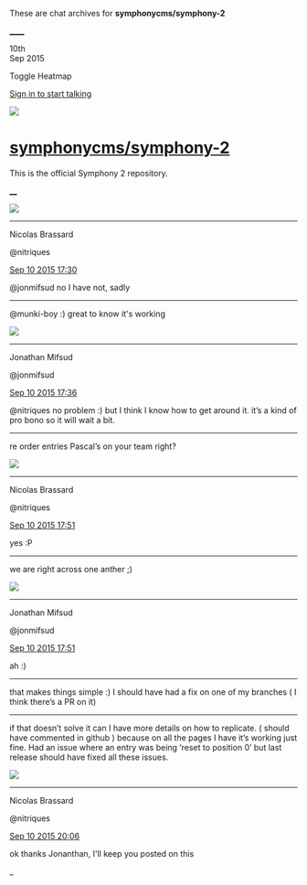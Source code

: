 These are chat archives for **symphonycms/symphony-2**

[__](/symphonycms/symphony-2/archives/2015/09/11)[__](/symphonycms/symphony-2/archives/2015/09/09)

10th  
Sep 2015

Toggle Heatmap

[Sign in to start talking](/login?action=login&button=archive-login)

![](https://avatars-02.gitter.im/group/iv/3/57542c45c43b8c601977197e?s=48)

#  [symphonycms/symphony-2](/symphonycms/symphony-2)

This is the official Symphony 2 repository.

[ __](/orgs/symphonycms/rooms "More symphonycms rooms")

![](https://avatars1.githubusercontent.com/u/771169?v=3&s=30)

____

Nicolas Brassard

@nitriques

[Sep 10 2015
17:30](https://gitter.im/symphonycms/symphony-2?at=55f1be2c4624296d78ae9d6a)

@jonmifsud no I have not, sadly

____

@munki-boy :) great to know it's working

![](https://avatars1.githubusercontent.com/u/859775?v=3&s=30)

____

Jonathan Mifsud

@jonmifsud

[Sep 10 2015
17:36](https://gitter.im/symphonycms/symphony-2?at=55f1bf846fe7b2a123eaccc8)

@nitriques no problem :) but I think I know how to get around it. it’s a kind
of pro bono so it will wait a bit.

____

re order entries Pascal’s on your team right?

![](https://avatars1.githubusercontent.com/u/771169?v=3&s=30)

____

Nicolas Brassard

@nitriques

[Sep 10 2015
17:51](https://gitter.im/symphonycms/symphony-2?at=55f1c3096fe7b2a123eacd93)

yes :P

____

we are right across one anther ;)

![](https://avatars1.githubusercontent.com/u/859775?v=3&s=30)

____

Jonathan Mifsud

@jonmifsud

[Sep 10 2015
17:51](https://gitter.im/symphonycms/symphony-2?at=55f1c3205ba1e0ea6b808684)

ah :)

____

that makes things simple :) I should have had a fix on one of my branches ( I
think there’s a PR on it)

____

if that doesn’t solve it can I have more details on how to replicate. ( should
have commented in github ) because on all the pages I have it’s working just
fine. Had an issue where an entry was being ‘reset to position 0’ but last
release should have fixed all these issues.

![](https://avatars1.githubusercontent.com/u/771169?v=3&s=30)

____

Nicolas Brassard

@nitriques

[Sep 10 2015
20:06](https://gitter.im/symphonycms/symphony-2?at=55f1e2b54624296d78aea64d)

ok thanks Jonanthan, I'll keep you posted on this

_


